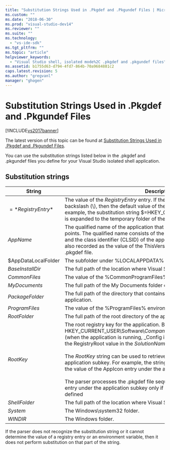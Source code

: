 ```yaml
---
title: "Substitution Strings Used in .Pkgdef and .Pkgundef Files | Microsoft Docs"
ms.custom: ""
ms.date: "2018-06-30"
ms.prod: "visual-studio-dev14"
ms.reviewer: ""
ms.suite: ""
ms.technology: 
  - "vs-ide-sdk"
ms.tgt_pltfrm: ""
ms.topic: "article"
helpviewer_keywords: 
  - "Visual Studio shell, isolated mode%2C .pkgdef and .pkgundef files"
ms.assetid: b1755d63-d794-4fd7-864b-70a9684881c2
caps.latest.revision: 5
ms.author: "gregvanl"
manager: "ghogen"
---
```

# Substitution Strings Used in .Pkgdef and .Pkgundef Files
[!INCLUDE[vs2017banner](../includes/vs2017banner.md)]

The latest version of this topic can be found at [Substitution Strings Used in .Pkgdef and .Pkgundef Files](https://docs.microsoft.com/visualstudio/extensibility/substitution-strings-used-in-dot-pkgdef-and-dot-pkgundef-files).  
  
You can use the substitution strings listed below in the .pkgdef and .pkgundef files you define for your Visual Studio isolated shell application.  
  
## Substitution strings  
  
|String|Description|  
|------------|-----------------|  
|$=*RegistryEntry*$|The value of the *RegistryEntry* entry. If the registry entry string ends in a backslash (\\), then the default value of the registry subkey is used. For example, the substitution string $=HKEY_CURRENT_USER\Environment\TEMP$ is expanded to the temporary folder of the current user.|  
|$AppName$|The qualified name of the application that is passed to the AppEnv.dll entry points. The qualified name consists of the application name, an underscore, and the class identifier (CLSID) of the application automation object, which is also recorded as the value of the ThisVersionDTECLSID setting in the project .pkgdef file.|  
|$AppDataLocalFolder|The subfolder under %LOCALAPPDATA% for this application.|  
|$BaseInstallDir$|The full path of the location where Visual Studio was installed.|  
|$CommonFiles$|The value of the %CommonProgramFiles% environment variable.|  
|$MyDocuments$|The full path of the My Documents folder of the current user.|  
|$PackageFolder$|The full path of the directory that contains the package assembly files for the application.|  
|$ProgramFiles$|The value of the %ProgramFiles% environment variable.|  
|$RootFolder$|The full path of the root directory of the application.|  
|$RootKey$|The root registry key for the application. By default the root is in HKEY_CURRENT_USER\Software\\*CompanyName*\\*ProjectName*\\*VersionNumber* (when the application is running, _Config is appended to this key). It is set by the RegistryRoot value in the *SolutionName*.pkgdef file.<br /><br /> The $RootKey$ string can be used to retrieve a registry value under the application subkey. For example, the string "$=$RootKey$\AppIcon$" will return the value of the AppIcon entry under the application root subkey.<br /><br /> The parser processes the .pkgdef file sequentially, and can access a registry entry under the application subkey only if the entry has been previously defined|  
|$ShellFolder$|The full path of the location where Visual Studio was installed.|  
|$System$|The Windows\system32 folder.|  
|$WINDIR$|The Windows folder.|  
  
 If the parser does not recognize the substitution string or it cannot determine the value of a registry entry or an environment variable, then it does not perform substitution on that part of the string.

